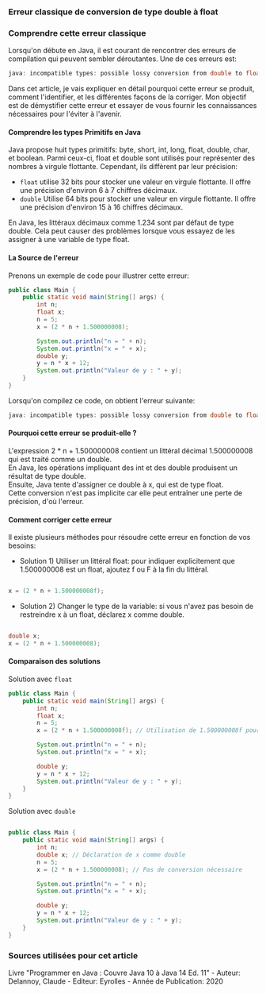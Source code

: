 ### Erreur classique de conversion de type double à float  

### Comprendre cette erreur classique  


Lorsqu'on débute en Java, il est courant de rencontrer des erreurs de compilation qui peuvent sembler déroutantes. Une de ces erreurs est:  

```csharp
java: incompatible types: possible lossy conversion from double to float
```

Dans cet article, je vais expliquer en détail pourquoi cette erreur se produit, comment l'identifier, et les différentes façons de la corriger. Mon objectif est de démystifier cette erreur et essayer de vous fournir les connaissances nécessaires pour l'éviter à l'avenir.  

#### Comprendre les types Primitifs en Java   

Java propose huit types primitifs: byte, short, int, long, float, double, char, et boolean. Parmi ceux-ci, float et double sont utilisés pour représenter des nombres à virgule flottante. Cependant, ils diffèrent par leur précision:  

- `float`  utilise 32 bits pour stocker une valeur en virgule flottante. Il offre une précision d'environ 6 à 7 chiffres décimaux.  
- `double` Utilise 64 bits pour stocker une valeur en virgule flottante. Il offre une précision d'environ 15 à 16 chiffres décimaux.

  
En Java, les littéraux décimaux comme 1.234 sont par défaut de type double. Cela peut causer des problèmes lorsque vous essayez de les assigner à une variable de type float.  

#### La Source de l'erreur

Prenons un exemple de code pour illustrer cette erreur:  

```java
public class Main {
    public static void main(String[] args) {
        int n;
        float x;
        n = 5;
        x = (2 * n + 1.500000008);

        System.out.println("n = " + n);
        System.out.println("x = " + x);
        double y;
        y = n * x + 12;
        System.out.println("Valeur de y : " + y);
    }
}

```

Lorsqu'on compilez ce code, on obtient l'erreur suivante:


```csharp
java: incompatible types: possible lossy conversion from double to float

```
 
#### Pourquoi cette erreur se produit-elle ?

L'expression 2 * n + 1.500000008 contient un littéral décimal 1.500000008 qui est traité comme un double.   
En Java, les opérations impliquant des int et des double produisent un résultat de type double.   
Ensuite, Java tente d'assigner ce double à x, qui est de type float.   
Cette conversion n'est pas implicite car elle peut entraîner une perte de précision, d'où l'erreur.  

#### Comment corriger cette erreur

Il existe plusieurs méthodes pour résoudre cette erreur en fonction de vos besoins:  

- Solution 1) Utiliser un littéral float: pour indiquer explicitement que 1.500000008 est un float, ajoutez f ou F à la fin du littéral.

```java

x = (2 * n + 1.500000008f);

```
  

- Solution 2) Changer le type de la variable: si vous n'avez pas besoin de restreindre x à un float, déclarez x comme double.  

```java

double x;
x = (2 * n + 1.500000008);

```


#### Comparaison des solutions


Solution avec `float`

```java
public class Main {
    public static void main(String[] args) {
        int n;
        float x;
        n = 5;
        x = (2 * n + 1.500000008f); // Utilisation de 1.500000008f pour indiquer un float

        System.out.println("n = " + n);
        System.out.println("x = " + x);

        double y;
        y = n * x + 12;
        System.out.println("Valeur de y : " + y);
    }
}


```

Solution avec `double`


```java

public class Main {
    public static void main(String[] args) {
        int n;
        double x; // Déclaration de x comme double
        n = 5;
        x = (2 * n + 1.500000008); // Pas de conversion nécessaire

        System.out.println("n = " + n);
        System.out.println("x = " + x);

        double y;
        y = n * x + 12;
        System.out.println("Valeur de y : " + y);
    }
}

```







### Sources utilisées pour cet article  
Livre "Programmer en Java : Couvre Java 10 à Java 14 Ed. 11" - Auteur: Delannoy, Claude - Editeur: Eyrolles - Année de Publication: 2020
